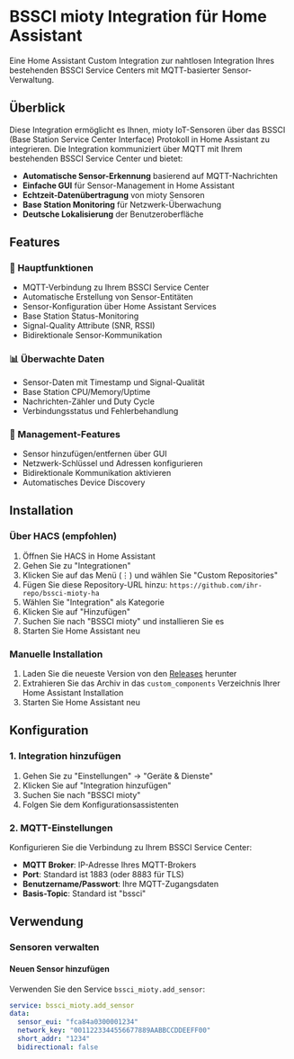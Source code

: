# BSSCI mioty Integration für Home Assistant

Eine Home Assistant Custom Integration zur nahtlosen Integration Ihres bestehenden BSSCI Service Centers mit MQTT-basierter Sensor-Verwaltung.

## Überblick

Diese Integration ermöglicht es Ihnen, mioty IoT-Sensoren über das BSSCI (Base Station Service Center Interface) Protokoll in Home Assistant zu integrieren. Die Integration kommuniziert über MQTT mit Ihrem bestehenden BSSCI Service Center und bietet:

- **Automatische Sensor-Erkennung** basierend auf MQTT-Nachrichten
- **Einfache GUI** für Sensor-Management in Home Assistant
- **Echtzeit-Datenübertragung** von mioty Sensoren
- **Base Station Monitoring** für Netzwerk-Überwachung
- **Deutsche Lokalisierung** der Benutzeroberfläche

## Features

### 🚀 Hauptfunktionen
- MQTT-Verbindung zu Ihrem BSSCI Service Center
- Automatische Erstellung von Sensor-Entitäten
- Sensor-Konfiguration über Home Assistant Services
- Base Station Status-Monitoring
- Signal-Quality Attribute (SNR, RSSI)
- Bidirektionale Sensor-Kommunikation

### 📊 Überwachte Daten
- Sensor-Daten mit Timestamp und Signal-Qualität
- Base Station CPU/Memory/Uptime
- Nachrichten-Zähler und Duty Cycle
- Verbindungsstatus und Fehlerbehandlung

### 🔧 Management-Features
- Sensor hinzufügen/entfernen über GUI
- Netzwerk-Schlüssel und Adressen konfigurieren
- Bidirektionale Kommunikation aktivieren
- Automatisches Device Discovery

## Installation

### Über HACS (empfohlen)

1. Öffnen Sie HACS in Home Assistant
2. Gehen Sie zu "Integrationen"
3. Klicken Sie auf das Menü (⋮) und wählen Sie "Custom Repositories"
4. Fügen Sie diese Repository-URL hinzu: `https://github.com/ihr-repo/bssci-mioty-ha`
5. Wählen Sie "Integration" als Kategorie
6. Klicken Sie auf "Hinzufügen"
7. Suchen Sie nach "BSSCI mioty" und installieren Sie es
8. Starten Sie Home Assistant neu

### Manuelle Installation

1. Laden Sie die neueste Version von den [Releases](https://github.com/ihr-repo/bssci-mioty-ha/releases) herunter
2. Extrahieren Sie das Archiv in das `custom_components` Verzeichnis Ihrer Home Assistant Installation
3. Starten Sie Home Assistant neu

## Konfiguration

### 1. Integration hinzufügen

1. Gehen Sie zu "Einstellungen" → "Geräte & Dienste"
2. Klicken Sie auf "Integration hinzufügen"
3. Suchen Sie nach "BSSCI mioty"
4. Folgen Sie dem Konfigurationsassistenten

### 2. MQTT-Einstellungen

Konfigurieren Sie die Verbindung zu Ihrem BSSCI Service Center:

- **MQTT Broker**: IP-Adresse Ihres MQTT-Brokers
- **Port**: Standard ist 1883 (oder 8883 für TLS)
- **Benutzername/Passwort**: Ihre MQTT-Zugangsdaten
- **Basis-Topic**: Standard ist "bssci"

## Verwendung

### Sensoren verwalten

#### Neuen Sensor hinzufügen

Verwenden Sie den Service `bssci_mioty.add_sensor`:

```yaml
service: bssci_mioty.add_sensor
data:
  sensor_eui: "fca84a0300001234"
  network_key: "0011223344556677889AABBCCDDEEFF00"
  short_addr: "1234"
  bidirectional: false
